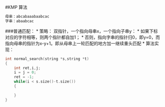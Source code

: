 #KMP 算法
```C
母串：abcabaaabaabcac
字串：abaabcac
```
###普通匹配：
* 
策略：
双指针，一个指向母串x，一个指向子串y：
    * 
如果下标对应的字符相等，则两个指针都自加1；
    * 
否则，指向字串的指针归0，即y=0，而指向母串的指针为x-y+1。即从母串上一轮匹配的地方加一继续重头匹配
* 
算法实现：
```C
int normal_search(string *s,string *t)
{
    int ret,i,j;
    i = j = 0;
    ret = -1;
    while(i < s.size()-t.size())
    {
        
    }
}
```